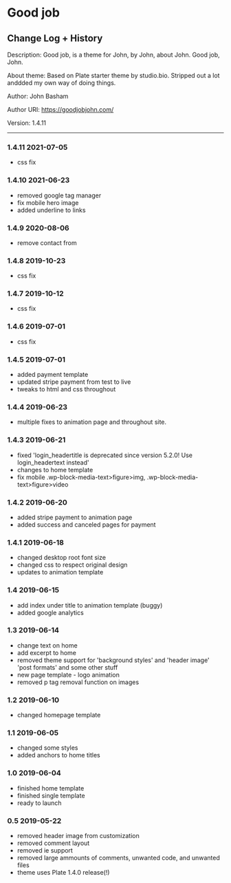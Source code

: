 # Good job

## Change Log + History

Description: Good job, is a theme for John, by John, about John. Good job, John.

About theme: Based on Plate starter theme by studio.bio. Stripped out a lot anddded my own way of doing things.

Author: John Basham

Author URI: https://goodjobjohn.com/

Version: 1.4.11

---

### 1.4.11 2021-07-05

- css fix

### 1.4.10 2021-06-23

- removed google tag manager
- fix mobile hero image
- added underline to links

### 1.4.9 2020-08-06

- remove contact from

### 1.4.8 2019-10-23

- css fix

### 1.4.7 2019-10-12

- css fix

### 1.4.6 2019-07-01

- css fix

### 1.4.5 2019-07-01

- added payment template
- updated stripe payment from test to live
- tweaks to html and css throughout

### 1.4.4 2019-06-23

- multiple fixes to animation page and throughout site.

### 1.4.3 2019-06-21

- fixed 'login_headertitle is deprecated since version 5.2.0! Use login_headertext instead'
- changes to home template
- fix mobile .wp-block-media-text>figure>img, .wp-block-media-text>figure>video

### 1.4.2 2019-06-20

- added stripe payment to animation page
- added success and canceled pages for payment

### 1.4.1 2019-06-18

- changed desktop root font size
- changed css to respect original design
- updates to animation template

### 1.4 2019-06-15

- add index under title to animation template (buggy)
- added google analytics

### 1.3 2019-06-14

- change text on home
- add excerpt to home
- removed theme support for 'background styles' and 'header image' 'post formats' and some other stuff
- new page template - logo animation
- removed p tag removal function on images

### 1.2 2019-06-10

- changed homepage template

### 1.1 2019-06-05

- changed some styles
- added anchors to home titles

### 1.0 2019-06-04

- finished home template
- finished single template
- ready to launch

### 0.5 2019-05-22

- removed header image from customization
- removed comment layout
- removed ie support
- removed large ammounts of comments, unwanted code, and unwanted files
- theme uses Plate 1.4.0 release(!)
